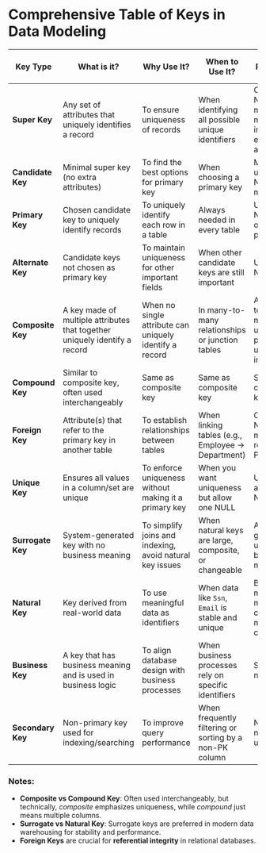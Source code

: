 # Comprehensive Table of Keys in Data Modeling

| **Key Type**       | **What is it?**                                                                 | **Why Use It?**                                                                 | **When to Use It?**                                                                 | **Properties**                                                                 | **Example (Employee Table)**             |
|--------------------|----------------------------------------------------------------------------------|----------------------------------------------------------------------------------|--------------------------------------------------------------------------------------|----------------------------------------------------------------------------------|------------------------------------------|
| **Super Key**      | Any set of attributes that uniquely identifies a record                         | To ensure uniqueness of records                                                  | When identifying all possible unique identifiers                                     | Can have NULLs, not minimal, may include extra attributes                         | `Id`, `Ssn`, `Email`, `(Name, Phone)`    |
| **Candidate Key**  | Minimal super key (no extra attributes)                                          | To find the best options for primary key                                         | When choosing a primary key                                                         | Must be unique, no NULLs, minimal                                               | `Id`, `Ssn`, `Email`, `(Name, Phone)`    |
| **Primary Key**    | Chosen candidate key to uniquely identify records                               | To uniquely identify each row in a table                                         | Always needed in every table                                                        | Unique, NOT NULL, only one per table                                            | `Id`                                      |
| **Alternate Key**  | Candidate keys not chosen as primary key                                        | To maintain uniqueness for other important fields                                | When other candidate keys are still important                                        | Unique, NOT NULL                                                                | `Ssn`, `Email`, `(Name, Phone)`          |
| **Composite Key**  | A key made of multiple attributes that together uniquely identify a record      | When no single attribute can uniquely identify a record                          | In many-to-many relationships or junction tables                                     | All parts together must be unique, parts not unique individually                | `(Name, Phone)`                          |
| **Compound Key**   | Similar to composite key, often used interchangeably                             | Same as composite key                                                            | Same as composite key                                                               | Same as composite key                                                           | `(OrderId, ProductId)` in OrderDetails   |
| **Foreign Key**    | Attribute(s) that refer to the primary key in another table                     | To establish relationships between tables                                        | When linking tables (e.g., Employee → Department)                                    | Can have NULLs, must match referenced PK                                        | `DeptId` referencing `Department(Id)`    |
| **Unique Key**     | Ensures all values in a column/set are unique                                   | To enforce uniqueness without making it a primary key                            | When you want uniqueness but allow one NULL                                          | Unique, allows one NULL                                                        | `Email`, `(Name, Phone)`                 |
| **Surrogate Key**  | System-generated key with no business meaning                                   | To simplify joins and indexing, avoid natural key issues                         | When natural keys are large, composite, or changeable                               | Auto-generated, unique, no business meaning                                     | `EmployeeId` (auto-incremented)          |
| **Natural Key**    | Key derived from real-world data                                                | To use meaningful data as identifiers                                            | When data like `Ssn`, `Email` is stable and unique                                   | Business meaningful, may change, may be composite                               | `Ssn`, `Email`                           |
| **Business Key**   | A key that has business meaning and is used in business logic                   | To align database design with business processes                                 | When business processes rely on specific identifiers                                 | Same as natural key                                                             | `EmployeeCode`, `Ssn`                    |
| **Secondary Key**  | Non-primary key used for indexing/searching                                     | To improve query performance                                                     | When frequently filtering or sorting by a non-PK column                              | Not necessarily unique                                                         | `DepartmentId`, `Salary`                 |

### Notes:
- **Composite vs Compound Key**: Often used interchangeably, but technically, *composite* emphasizes uniqueness, while *compound* just means multiple columns.
- **Surrogate vs Natural Key**: Surrogate keys are preferred in modern data warehousing for stability and performance.
- **Foreign Keys** are crucial for **referential integrity** in relational databases.
